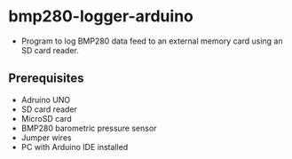 # bmp280-logger-arduino
* Program to log BMP280 data feed to an external memory card using an SD card reader.

## Prerequisites
* Adruino UNO
* SD card reader
* MicroSD card
* BMP280 barometric pressure sensor
* Jumper wires
* PC with Arduino IDE installed
